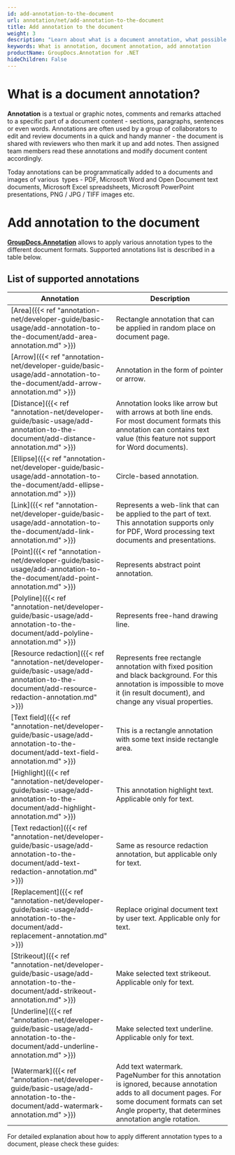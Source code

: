 ```yaml
---
id: add-annotation-to-the-document
url: annotation/net/add-annotation-to-the-document
title: Add annotation to the document
weight: 3
description: "Learn about what is a document annotation, what possible annotation types are, and how to programmatically add annotations to a document using GroupDocs.Annotation API."
keywords: What is annotation, document annotation, add annotation
productName: GroupDocs.Annotation for .NET
hideChildren: False
---
```

# What is a document annotation?

**Annotation** is a textual or graphic notes, comments and remarks attached to a specific part of a document content - sections, paragraphs, sentences or even words. Annotations are often used by a group of collaborators to edit and review documents in a quick and handy manner - the document is shared with reviewers who then mark it up and add notes. Then assigned team members read these annotations and modify document content accordingly.

Today annotations can be programmatically added to a documents and images of various  types - PDF, Microsoft Word and Open Document text documents, Microsoft Excel spreadsheets, Microsoft PowerPoint presentations, PNG / JPG / TIFF images etc. 

  

# Add annotation to the document

**[GroupDocs.Annotation](https://products.groupdocs.com/annotation/net)** allows to apply various annotation types to the different document formats. Supported annotations list is described in a table below. 

## List of supported annotations

| Annotation | Description |
| --- | --- |
| [Area]({{< ref "annotation-net/developer-guide/basic-usage/add-annotation-to-the-document/add-area-annotation.md" >}}) | Rectangle annotation that can be applied in random place on document page. |
| [Arrow]({{< ref "annotation-net/developer-guide/basic-usage/add-annotation-to-the-document/add-arrow-annotation.md" >}}) | Annotation in the form of pointer or arrow. |
| [Distance]({{< ref "annotation-net/developer-guide/basic-usage/add-annotation-to-the-document/add-distance-annotation.md" >}}) | Annotation looks like arrow but with arrows at both line ends. For most document formats this annotation can contains text value (this feature not support for Word documents). |
| [Ellipse]({{< ref "annotation-net/developer-guide/basic-usage/add-annotation-to-the-document/add-ellipse-annotation.md" >}}) | Circle-based annotation. |
| [Link]({{< ref "annotation-net/developer-guide/basic-usage/add-annotation-to-the-document/add-link-annotation.md" >}}) | Represents a web-link that can be applied to the part of text. This annotation supports only for PDF, Word processing text documents and presentations. |
| [Point]({{< ref "annotation-net/developer-guide/basic-usage/add-annotation-to-the-document/add-point-annotation.md" >}}) | Represents abstract point annotation. |
| [Polyline]({{< ref "annotation-net/developer-guide/basic-usage/add-annotation-to-the-document/add-polyline-annotation.md" >}}) | Represents free-hand drawing line. |
| [Resource redaction]({{< ref "annotation-net/developer-guide/basic-usage/add-annotation-to-the-document/add-resource-redaction-annotation.md" >}}) | Represents free rectangle annotation with fixed position and black background. For this annotation is impossible to move it (in result document), and change any visual properties. |
| [Text field]({{< ref "annotation-net/developer-guide/basic-usage/add-annotation-to-the-document/add-text-field-annotation.md" >}}) | This is a rectangle annotation with some text inside rectangle area. |
| [Highlight]({{< ref "annotation-net/developer-guide/basic-usage/add-annotation-to-the-document/add-highlight-annotation.md" >}}) | This annotation highlight text. Applicable only for text. |
| [Text redaction]({{< ref "annotation-net/developer-guide/basic-usage/add-annotation-to-the-document/add-text-redaction-annotation.md" >}}) | Same as resource redaction annotation, but applicable only for text. |
| [Replacement]({{< ref "annotation-net/developer-guide/basic-usage/add-annotation-to-the-document/add-replacement-annotation.md" >}}) | Replace original document text by user text. Applicable only for text. |
| [Strikeout]({{< ref "annotation-net/developer-guide/basic-usage/add-annotation-to-the-document/add-strikeout-annotation.md" >}}) | Make selected text strikeout. Applicable only for text. |
| [Underline]({{< ref "annotation-net/developer-guide/basic-usage/add-annotation-to-the-document/add-underline-annotation.md" >}}) | Make selected text underline. Applicable only for text. |
| [Watermark]({{< ref "annotation-net/developer-guide/basic-usage/add-annotation-to-the-document/add-watermark-annotation.md" >}}) | Add text watermark. PageNumber for this annotation is ignored, because annotation adds to all document pages. For some document formats can set Angle property, that determines annotation angle rotation. |

For detailed explanation about how to apply different annotation types to a document, please check these guides:
